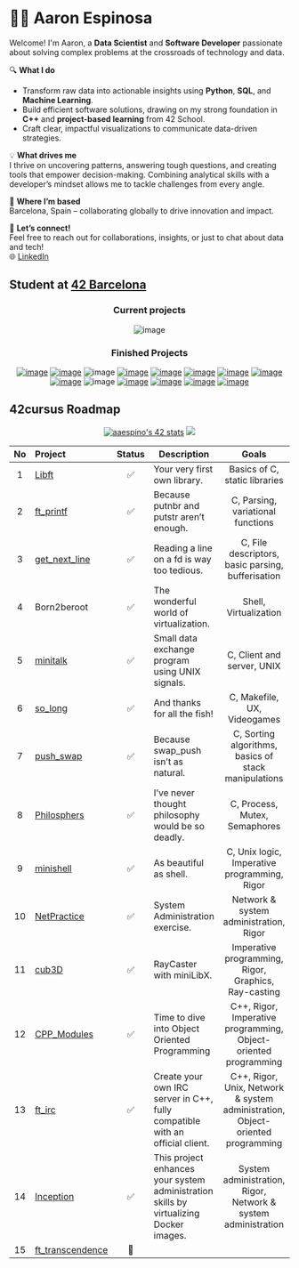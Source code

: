 
# 👨‍💻 Aaron Espinosa  

Welcome! I'm Aaron, a **Data Scientist** and **Software Developer** passionate about solving complex problems at the crossroads of technology and data.  

🔍 **What I do**  
- Transform raw data into actionable insights using **Python**, **SQL**, and **Machine Learning**.  
- Build efficient software solutions, drawing on my strong foundation in **C++** and **project-based learning** from 42 School.  
- Craft clear, impactful visualizations to communicate data-driven strategies.  

💡 **What drives me**  
I thrive on uncovering patterns, answering tough questions, and creating tools that empower decision-making. Combining analytical skills with a developer’s mindset allows me to tackle challenges from every angle.  

📍 **Where I’m based**  
Barcelona, Spain – collaborating globally to drive innovation and impact.  

💬 **Let’s connect!**  
Feel free to reach out for collaborations, insights, or just to chat about data and tech!  
🌐 [LinkedIn](https://www.linkedin.com/in/aaronespinosadata/)

## Student at [42 Barcelona](https://www.42barcelona.com/es/)

<div align="center">

### Current projects
![image](https://github.com/user-attachments/assets/d3833529-3ad4-4465-bd7a-7a6f8660aee7)

### Finished Projects

[![image](https://github.com/spnzed/spnzed/assets/95354392/51a5c74c-9a6b-4ca0-8227-ea15ea3c2139)](https://github.com/spnzed/Libft)
[![image](https://github.com/spnzed/spnzed/assets/95354392/eb92d55c-7ae7-4744-92f1-86d293db0d92)](https://github.com/spnzed/ft_printf)
![image](https://github.com/spnzed/spnzed/assets/95354392/6a5db085-f7d9-4741-8426-0a9b38735632)
[![image](https://github.com/spnzed/spnzed/assets/95354392/c15b85a7-b52c-477d-9f96-e1735c1a0b38)](https://github.com/spnzed/get_next_line)
[![image](https://github.com/spnzed/spnzed/assets/95354392/ecf4aa74-1b92-4f2f-8803-2bc41cabaa8a)](https://github.com/spnzed/minitalk)
[![image](https://github.com/spnzed/spnzed/assets/95354392/4ca0beac-8fbd-4e2f-9362-69629887587c)](https://github.com/spnzed/so_long)
[![image](https://github.com/spnzed/spnzed/assets/95354392/59b20f9e-484a-4f43-8a9e-60e6d3369dba)](https://github.com/spnzed/push_swap)
[![image](https://github.com/spnzed/spnzed/assets/95354392/66ed3acf-b007-499a-a24c-c7199f79744f)](https://github.com/spnzed/philosophers)
[![image](https://github.com/spnzed/spnzed/assets/95354392/65ecb423-ceba-4f65-b088-f07468aab0e2)](https://github.com/spnzed/minishell)
![image](https://github.com/user-attachments/assets/98d000c1-714b-45c0-a99d-92072d79f19b)
[![image](https://github.com/spnzed/spnzed/assets/95354392/1cae627e-1fa4-4134-807d-887452491d39)](https://github.com/spnzed/cub3D)
[![image](https://github.com/user-attachments/assets/874008d8-222d-4919-98d4-1fe96c9be9b9)](https://github.com/spnzed/CPP_Modules)
[![image](https://github.com/user-attachments/assets/2a27a854-d690-4951-bb39-54de8178aaa5)](https://github.com/apresas-97/ft_irc)
[![image](https://github.com/user-attachments/assets/f424d865-65fb-4ab9-9b12-5ba7275eee54)](https://github.com/spnzed/Inception)

</div>

## 42cursus Roadmap 

<div align="center">

[![aaespino's 42 stats](https://badge.mediaplus.ma/starryblue/aaespino?1337Badge=off&UM6P=off)](https://github.com/oakoudad/badge42)
<img src="https://github-readme-stats.vercel.app/api/top-langs/?username=spnzed&layout=compact&theme=chartreuse-dark" />

| No  | Project                                                   | Status | Description | Goals | Group |
| :-: | :-------------------------------------------------------- | :----: | ----------- | :-: | ------- |
| 1   | [Libft](https://github.com/spnzed/Libft)                  | ✅     | Your very first own library. | Basics of C, static libraries |🚩 Cursus Start|
| 2   | [ft_printf](https://github.com/spnzed/ft_printf)          | ✅     | Because putnbr and putstr aren’t enough. | C, Parsing, variational functions |🚩 Cursus Start|
| 3   | [get_next_line](https://github.com/spnzed/get_next_line)  | ✅     | Reading a line on a fd is way too tedious. | C, File descriptors, basic parsing, bufferisation |🚩 Cursus Start|
| 4   | Born2beroot                                               | ✅     | The wonderful world of virtualization. | Shell, Virtualization |🖥️ Virtualization|
| 5   | [minitalk](https://github.com/spnzed/minitalk)            | ✅     | Small data exchange program using UNIX signals. | C, Client and server, UNIX |📶 Signals| 
| 6   | [so_long](https://github.com/spnzed/so_long)              | ✅     | And thanks for all the fish! | C, Makefile, UX, Videogames |🎮 Graphics|
| 7   | [push_swap](https://github.com/spnzed/push_swap)          | ✅     | Because swap_push isn’t as natural. | C, Sorting algorithms, basics of stack manipulations |⚙️ Algorithms|
| 8   | [Philosphers](https://github.com/spnzed/Philosophers)     | ✅     | I’ve never thought philosophy would be so deadly. | C, Process, Mutex, Semaphores |🧵 Threads|
| 9   | [minishell](https://github.com/spnzed/minishell)          | ✅     | As beautiful as shell.  | C, Unix logic, Imperative programming, Rigor |🐚 Shell|
| 10  | [NetPractice](https://github.com/spnzed/Net_Practice)     | ✅     | System Administration exercise.  | Network & system administration, Rigor |🌐 Networking|
| 11  | [cub3D](https://github.com/spnzed/cub3D)                  | ✅     | RayCaster with miniLibX.  | Imperative programming, Rigor, Graphics, Ray-casting |🎮 Graphics|
| 12  | [CPP_Modules](https://github.com/spnzed/CPP_Modules)      | ✅     | Time to dive into Object Oriented Programming | C++, Rigor, Imperative programming, Object-oriented programming |🧩 OOP|
| 13  | [ft_irc](https://github.com/apresas-97/ft_irc)            | ✅     | Create your own IRC server in C++, fully compatible with an official client. | C++, Rigor, Unix, Network & system administration, Object-oriented programming |💬 Server Development|
| 14  | [Inception](https://github.com/spnzed/Inception)          | ✅     | This project enhances your system administration skills by virtualizing Docker images. | System administration, Rigor, Network & system administration |🖥️ Virtualization & Containers|
| 15  | [ft_transcendence](https://github.com/gjmacias/Transcendence)                                          | 📝     |

